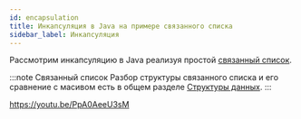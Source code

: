 ```yaml
---
id: encapsulation
title: Инкапсуляция в Java на примере связанного списка
sidebar_label: Инкапсуляция
---
```


Рассмотрим инкапсуляцию в Java реализуя простой [связанный список](/data-structures.md#linked-list).

:::note Связанный список
Разбор структуры связанного списка и его сравнение с масивом есть в общем разделе [Структуры данных](/data-structures.md).
:::

https://youtu.be/PpA0AeeU3sM
